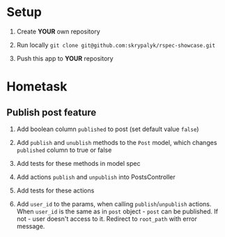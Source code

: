 # Setup

1. Create <b>YOUR</b> own repository

2. Run locally `git clone git@github.com:skrypalyk/rspec-showcase.git`

3. Push this app to <b>YOUR</b> repository

# Hometask

## Publish post feature

1. Add boolean column `published` to post (set default value `false`)

2. Add `publish` and `unublish` methods to the `Post` model, which changes `published` column to true or false

3. Add tests for these methods in model spec

4. Add actions `publish` and `unpublish` into PostsController

5. Add tests for these actions

6. Add `user_id` to the params, when calling `publish`/`unpublish` actions. When `user_id` is the same as in `post` object - `post` can be published. If not - user doesn't access to it. Redirect to `root_path` with error message.


